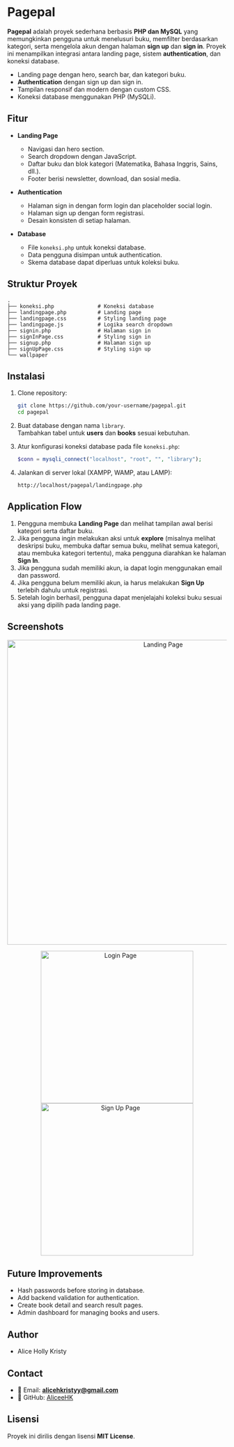 # Pagepal

**Pagepal** adalah proyek sederhana berbasis **PHP dan MySQL** yang memungkinkan pengguna untuk menelusuri buku, memfilter berdasarkan kategori, serta mengelola akun dengan halaman **sign up** dan **sign in**. Proyek ini menampilkan integrasi antara landing page, sistem **authentication**, dan koneksi database.  

* Landing page dengan hero, search bar, dan kategori buku.  
* **Authentication** dengan sign up dan sign in.  
* Tampilan responsif dan modern dengan custom CSS.  
* Koneksi database menggunakan PHP (MySQLi).  

## Fitur

* **Landing Page**
  * Navigasi dan hero section.  
  * Search dropdown dengan JavaScript.  
  * Daftar buku dan blok kategori (Matematika, Bahasa Inggris, Sains, dll.).  
  * Footer berisi newsletter, download, dan sosial media.  

* **Authentication**
  * Halaman sign in dengan form login dan placeholder social login.  
  * Halaman sign up dengan form registrasi.  
  * Desain konsisten di setiap halaman.  

* **Database**
  * File `koneksi.php` untuk koneksi database.  
  * Data pengguna disimpan untuk authentication.  
  * Skema database dapat diperluas untuk koleksi buku.  

## Struktur Proyek

```
.
├── koneksi.php              # Koneksi database
├── landingpage.php          # Landing page
├── landingpage.css          # Styling landing page
├── landingpage.js           # Logika search dropdown
├── signin.php               # Halaman sign in
├── signInPage.css           # Styling sign in
├── signup.php               # Halaman sign up
├── signUpPage.css           # Styling sign up
└── wallpaper
```

## Instalasi

1. Clone repository:  

   ```sh
   git clone https://github.com/your-username/pagepal.git
   cd pagepal
   ```

2. Buat database dengan nama `library`.  
   Tambahkan tabel untuk **users** dan **books** sesuai kebutuhan.  

3. Atur konfigurasi koneksi database pada file `koneksi.php`:  

   ```php
   $conn = mysqli_connect("localhost", "root", "", "library");
   ```

4. Jalankan di server lokal (XAMPP, WAMP, atau LAMP):  

   ```
   http://localhost/pagepal/landingpage.php
   ```

## Application Flow

1. Pengguna membuka **Landing Page** dan melihat tampilan awal berisi kategori serta daftar buku.  
2. Jika pengguna ingin melakukan aksi untuk **explore** (misalnya melihat deskripsi buku, membuka daftar semua buku, melihat semua kategori, atau membuka kategori tertentu), maka pengguna diarahkan ke halaman **Sign In**.  
3. Jika pengguna sudah memiliki akun, ia dapat login menggunakan email dan password.  
4. Jika pengguna belum memiliki akun, ia harus melakukan **Sign Up** terlebih dahulu untuk registrasi.  
5. Setelah login berhasil, pengguna dapat menjelajahi koleksi buku sesuai aksi yang dipilih pada landing page.  

## Screenshots

<p align="center">
  <img src="./wallpaper/landing-preview.png" alt="Landing Page" width="700">
</p>

<p align="center">
  <img src="./wallpaper/login-preview.png" alt="Login Page" width="350">
  <img src="./wallpaper/signup-preview.png" alt="Sign Up Page" width="350">
</p>

## Future Improvements

* Hash passwords before storing in database.  
* Add backend validation for authentication.  
* Create book detail and search result pages.  
* Admin dashboard for managing books and users.  

## Author
  
- Alice Holly Kristy  

## Contact

- 📧 Email: **alicehkristyy@gmail.com**  
- 🐙 GitHub: [AliceeHK](https://github.com/AliceeHK)  

## Lisensi

Proyek ini dirilis dengan lisensi **MIT License**.  
